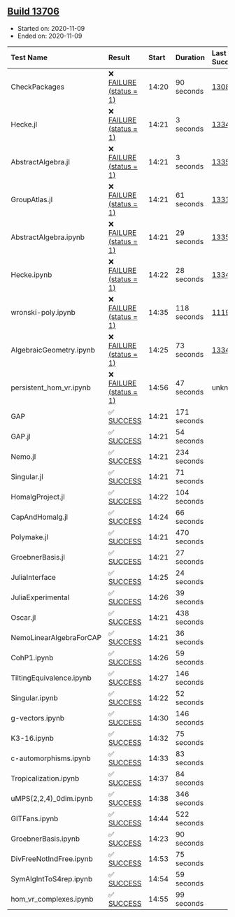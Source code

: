 ## [Build 13706](https://oscarci.mathematik.uni-kl.de/job/oscar/13706/)

* Started on: 2020-11-09
* Ended on: 2020-11-09

| Test Name    | Result | Start | Duration | Last Success | First Failure |
|:-------------|:-------|:------|:---------|:-------------|:--------------|
| CheckPackages | ❌ [FAILURE (status = 1)](https://oscarci.mathematik.uni-kl.de/job/oscar/13706/artifact/logs/build-13706/CheckPackages.log) | 14:20 | 90 seconds | [13085](https://oscarci.mathematik.uni-kl.de/job/oscar/13085/) | [13086](https://oscarci.mathematik.uni-kl.de/job/oscar/13086/) |
| Hecke.jl | ❌ [FAILURE (status = 1)](https://oscarci.mathematik.uni-kl.de/job/oscar/13706/artifact/logs/build-13706/Hecke.jl.log) | 14:21 | 3 seconds | [13341](https://oscarci.mathematik.uni-kl.de/job/oscar/13341/) | [13342](https://oscarci.mathematik.uni-kl.de/job/oscar/13342/) |
| AbstractAlgebra.jl | ❌ [FAILURE (status = 1)](https://oscarci.mathematik.uni-kl.de/job/oscar/13706/artifact/logs/build-13706/AbstractAlgebra.jl.log) | 14:21 | 3 seconds | [13355](https://oscarci.mathematik.uni-kl.de/job/oscar/13355/) | [13356](https://oscarci.mathematik.uni-kl.de/job/oscar/13356/) |
| GroupAtlas.jl | ❌ [FAILURE (status = 1)](https://oscarci.mathematik.uni-kl.de/job/oscar/13706/artifact/logs/build-13706/GroupAtlas.jl.log) | 14:21 | 61 seconds | [13311](https://oscarci.mathematik.uni-kl.de/job/oscar/13311/) | [13312](https://oscarci.mathematik.uni-kl.de/job/oscar/13312/) |
| AbstractAlgebra.ipynb | ❌ [FAILURE (status = 1)](https://oscarci.mathematik.uni-kl.de/job/oscar/13706/artifact/logs/build-13706/AbstractAlgebra.ipynb.log) | 14:21 | 29 seconds | [13355](https://oscarci.mathematik.uni-kl.de/job/oscar/13355/) | [13356](https://oscarci.mathematik.uni-kl.de/job/oscar/13356/) |
| Hecke.ipynb | ❌ [FAILURE (status = 1)](https://oscarci.mathematik.uni-kl.de/job/oscar/13706/artifact/logs/build-13706/Hecke.ipynb.log) | 14:22 | 28 seconds | [13341](https://oscarci.mathematik.uni-kl.de/job/oscar/13341/) | [13342](https://oscarci.mathematik.uni-kl.de/job/oscar/13342/) |
| wronski-poly.ipynb | ❌ [FAILURE (status = 1)](https://oscarci.mathematik.uni-kl.de/job/oscar/13706/artifact/logs/build-13706/wronski-poly.ipynb.log) | 14:35 | 118 seconds | [11192](https://oscarci.mathematik.uni-kl.de/job/oscar/11192/) | [11193](https://oscarci.mathematik.uni-kl.de/job/oscar/11193/) |
| AlgebraicGeometry.ipynb | ❌ [FAILURE (status = 1)](https://oscarci.mathematik.uni-kl.de/job/oscar/13706/artifact/logs/build-13706/AlgebraicGeometry.ipynb.log) | 14:25 | 73 seconds | [13341](https://oscarci.mathematik.uni-kl.de/job/oscar/13341/) | [13342](https://oscarci.mathematik.uni-kl.de/job/oscar/13342/) |
| persistent_hom_vr.ipynb | ❌ [FAILURE (status = 1)](https://oscarci.mathematik.uni-kl.de/job/oscar/13706/artifact/logs/build-13706/persistent_hom_vr.ipynb.log) | 14:56 | 47 seconds | unknown | unknown |
| GAP | ✅ [SUCCESS](https://oscarci.mathematik.uni-kl.de/job/oscar/13706/artifact/logs/build-13706/GAP.log) | 14:21 | 171 seconds |  |  |
| GAP.jl | ✅ [SUCCESS](https://oscarci.mathematik.uni-kl.de/job/oscar/13706/artifact/logs/build-13706/GAP.jl.log) | 14:21 | 54 seconds |  |  |
| Nemo.jl | ✅ [SUCCESS](https://oscarci.mathematik.uni-kl.de/job/oscar/13706/artifact/logs/build-13706/Nemo.jl.log) | 14:21 | 234 seconds |  |  |
| Singular.jl | ✅ [SUCCESS](https://oscarci.mathematik.uni-kl.de/job/oscar/13706/artifact/logs/build-13706/Singular.jl.log) | 14:21 | 71 seconds |  |  |
| HomalgProject.jl | ✅ [SUCCESS](https://oscarci.mathematik.uni-kl.de/job/oscar/13706/artifact/logs/build-13706/HomalgProject.jl.log) | 14:22 | 104 seconds |  |  |
| CapAndHomalg.jl | ✅ [SUCCESS](https://oscarci.mathematik.uni-kl.de/job/oscar/13706/artifact/logs/build-13706/CapAndHomalg.jl.log) | 14:24 | 66 seconds |  |  |
| Polymake.jl | ✅ [SUCCESS](https://oscarci.mathematik.uni-kl.de/job/oscar/13706/artifact/logs/build-13706/Polymake.jl.log) | 14:21 | 470 seconds |  |  |
| GroebnerBasis.jl | ✅ [SUCCESS](https://oscarci.mathematik.uni-kl.de/job/oscar/13706/artifact/logs/build-13706/GroebnerBasis.jl.log) | 14:21 | 27 seconds |  |  |
| JuliaInterface | ✅ [SUCCESS](https://oscarci.mathematik.uni-kl.de/job/oscar/13706/artifact/logs/build-13706/JuliaInterface.log) | 14:25 | 24 seconds |  |  |
| JuliaExperimental | ✅ [SUCCESS](https://oscarci.mathematik.uni-kl.de/job/oscar/13706/artifact/logs/build-13706/JuliaExperimental.log) | 14:26 | 39 seconds |  |  |
| Oscar.jl | ✅ [SUCCESS](https://oscarci.mathematik.uni-kl.de/job/oscar/13706/artifact/logs/build-13706/Oscar.jl.log) | 14:21 | 438 seconds |  |  |
| NemoLinearAlgebraForCAP | ✅ [SUCCESS](https://oscarci.mathematik.uni-kl.de/job/oscar/13706/artifact/logs/build-13706/NemoLinearAlgebraForCAP.log) | 14:21 | 36 seconds |  |  |
| CohP1.ipynb | ✅ [SUCCESS](https://oscarci.mathematik.uni-kl.de/job/oscar/13706/artifact/logs/build-13706/CohP1.ipynb.log) | 14:26 | 59 seconds |  |  |
| TiltingEquivalence.ipynb | ✅ [SUCCESS](https://oscarci.mathematik.uni-kl.de/job/oscar/13706/artifact/logs/build-13706/TiltingEquivalence.ipynb.log) | 14:27 | 146 seconds |  |  |
| Singular.ipynb | ✅ [SUCCESS](https://oscarci.mathematik.uni-kl.de/job/oscar/13706/artifact/logs/build-13706/Singular.ipynb.log) | 14:22 | 52 seconds |  |  |
| g-vectors.ipynb | ✅ [SUCCESS](https://oscarci.mathematik.uni-kl.de/job/oscar/13706/artifact/logs/build-13706/g-vectors.ipynb.log) | 14:30 | 146 seconds |  |  |
| K3-16.ipynb | ✅ [SUCCESS](https://oscarci.mathematik.uni-kl.de/job/oscar/13706/artifact/logs/build-13706/K3-16.ipynb.log) | 14:32 | 75 seconds |  |  |
| c-automorphisms.ipynb | ✅ [SUCCESS](https://oscarci.mathematik.uni-kl.de/job/oscar/13706/artifact/logs/build-13706/c-automorphisms.ipynb.log) | 14:33 | 83 seconds |  |  |
| Tropicalization.ipynb | ✅ [SUCCESS](https://oscarci.mathematik.uni-kl.de/job/oscar/13706/artifact/logs/build-13706/Tropicalization.ipynb.log) | 14:37 | 84 seconds |  |  |
| uMPS(2,2,4)_0dim.ipynb | ✅ [SUCCESS](https://oscarci.mathematik.uni-kl.de/job/oscar/13706/artifact/logs/build-13706/uMPS-2-2-4-_0dim.ipynb.log) | 14:38 | 346 seconds |  |  |
| GITFans.ipynb | ✅ [SUCCESS](https://oscarci.mathematik.uni-kl.de/job/oscar/13706/artifact/logs/build-13706/GITFans.ipynb.log) | 14:44 | 522 seconds |  |  |
| GroebnerBasis.ipynb | ✅ [SUCCESS](https://oscarci.mathematik.uni-kl.de/job/oscar/13706/artifact/logs/build-13706/GroebnerBasis.ipynb.log) | 14:23 | 90 seconds |  |  |
| DivFreeNotIndFree.ipynb | ✅ [SUCCESS](https://oscarci.mathematik.uni-kl.de/job/oscar/13706/artifact/logs/build-13706/DivFreeNotIndFree.ipynb.log) | 14:53 | 75 seconds |  |  |
| SymAlgIntToS4rep.ipynb | ✅ [SUCCESS](https://oscarci.mathematik.uni-kl.de/job/oscar/13706/artifact/logs/build-13706/SymAlgIntToS4rep.ipynb.log) | 14:54 | 59 seconds |  |  |
| hom_vr_complexes.ipynb | ✅ [SUCCESS](https://oscarci.mathematik.uni-kl.de/job/oscar/13706/artifact/logs/build-13706/hom_vr_complexes.ipynb.log) | 14:55 | 99 seconds |  |  |

